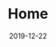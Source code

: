 ---
id: "d2018967-2c23-451f-b803-545e16e60e61"
title: "Home"
date: "2019-12-22"
typingPartOne: "Hi, I’m Kevin"
contentPartOne: "Ingenious Software Engineer 👨‍💻"
contentPartTwo: "Enthusiastic Open Sourcerer 🧙"
contentPartThree: "Proud Dad of Ghost 🐶"
kevinPhoto: "../images/profile/kevin-faveri.png"
---